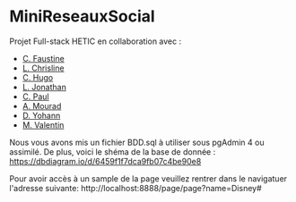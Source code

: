 # MiniReseauxSocial

Projet Full-stack HETIC en collaboration avec :

<ul>
  <li><a href="https://github.com/Nyoote">C. Faustine</a></li>
  <li><a href="https://github.com/LinelinLove">L. Chrisline</a></li>
  <li><a href="https://github.com/Hierarque">C. Hugo</a></li>
  <li><a href="https://github.com/JoeLeDev">L. Jonathan</a></li>
  <li><a href="https://github.com/SirMacCready">C. Paul</a></li>
  <li><a href="https://github.com/MOURADAKIL3110">A. Mourad</a></li>
  <li><a href="https://github.com/YohannDCz">D. Yohann</a></li>
  <li><a href="https://github.com/ValentinMachefaux">M.	Valentin</a></li>
</ul>


Nous vous avons mis un fichier BDD.sql à utiliser sous pgAdmin 4 ou assimilé.
De plus, voici le shéma de la base de donnée : https://dbdiagram.io/d/6459f1f7dca9fb07c4be90e8

Pour avoir accès à un sample de la page veuillez rentrer dans le navigatuer l'adresse suivante:
http://localhost:8888/page/page?name=Disney#